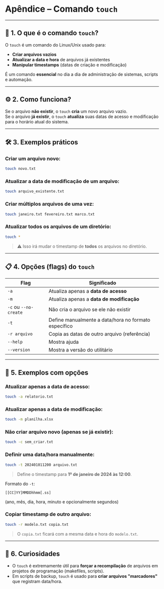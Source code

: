 
# Apêndice – Comando `touch`

---

## 📖 1. O que é o comando `touch`?

O `touch` é um comando do Linux/Unix usado para:

- **Criar arquivos vazios**
- **Atualizar a data e hora** de arquivos já existentes
- **Manipular timestamps** (datas de criação e modificação)

É um comando **essencial** no dia a dia de administração de sistemas, scripts e automação.

---

## ⚙️ 2. Como funciona?

Se o arquivo **não existir**, o `touch` **cria** um novo arquivo vazio.  
Se o arquivo **já existir**, o `touch` **atualiza** suas datas de acesso e modificação para o horário atual do sistema.

---

## 🛠️ 3. Exemplos práticos

### Criar um arquivo novo:
```bash
touch novo.txt
```

### Atualizar a data de modificação de um arquivo:
```bash
touch arquivo_existente.txt
```

### Criar múltiplos arquivos de uma vez:
```bash
touch janeiro.txt fevereiro.txt marco.txt
```

### Atualizar todos os arquivos de um diretório:
```bash
touch *
```
> ⚠️ Isso irá mudar o timestamp de **todos** os arquivos no diretório.

---

## 📋 4. Opções (flags) do `touch`

| Flag           | Significado                                    |
|----------------|-------------------------------------------------|
| `-a`           | Atualiza apenas a **data de acesso**            |
| `-m`           | Atualiza apenas a **data de modificação**       |
| `-c` ou `--no-create` | Não cria o arquivo se ele não existir  |
| `-t`           | Define manualmente a data/hora no formato específico |
| `-r arquivo`   | Copia as datas de outro arquivo (referência)    |
| `--help`       | Mostra ajuda                                   |
| `--version`    | Mostra a versão do utilitário                  |

---

## 📜 5. Exemplos com opções

### Atualizar apenas a data de acesso:
```bash
touch -a relatorio.txt
```

### Atualizar apenas a data de modificação:
```bash
touch -m planilha.xlsx
```

### Não criar arquivo novo (apenas se já existir):
```bash
touch -c sem_criar.txt
```

### Definir uma data/hora manualmente:
```bash
touch -t 202401011200 arquivo.txt
```
> Define o timestamp para **1º de janeiro de 2024 às 12:00**.

Formato do `-t`:  
```
[[CC]YY]MMDDhhmm[.ss]
```
(ano, mês, dia, hora, minuto e opcionalmente segundos)

### Copiar timestamp de outro arquivo:
```bash
touch -r modelo.txt copia.txt
```
> O `copia.txt` ficará com a mesma data e hora do `modelo.txt`.

---

## 🧠 6. Curiosidades

- O `touch` é extremamente útil para **forçar a recompilação** de arquivos em projetos de programação (makefiles, scripts).
- Em scripts de backup, `touch` é usado para **criar arquivos "marcadores"** que registram data/hora.
